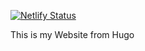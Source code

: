 [![Netlify Status](https://api.netlify.com/api/v1/badges/9eeab9ac-d92f-47c1-aada-f47244518c75/deploy-status)](https://app.netlify.com/sites/beautiful-bonbon-9b58f2/deploys)

This is my Website from Hugo    